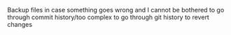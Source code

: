Backup files in case something goes wrong and I cannot be bothered to go through commit history/too complex to go through git history to revert changes